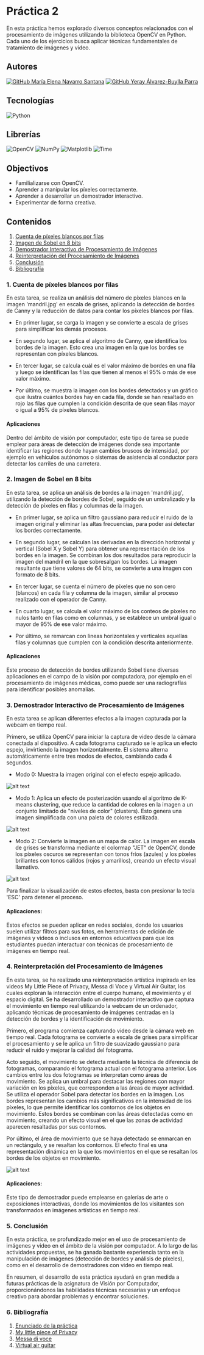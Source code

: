 # Práctica 2

En esta práctica hemos explorado diversos conceptos relacionados con el procesamiento de imágenes utilizando la biblioteca OpenCV en Python. Cada uno de los ejercicios busca aplicar técnicas fundamentales de tratamiento de imágenes y video.

## Autores
[![GitHub María Elena Navarro Santana](https://img.shields.io/badge/GitHub-Elena%20Navarro-red?style=flat&logo=github)](https://github.com/ElenaaNavarroo)
[![GitHub Yeray Álvarez-Buylla Parra](https://img.shields.io/badge/GitHub-Yeray%20Álvarez-blue?style=flat&logo=github)](https://github.com/yabpenserio)

## Tecnologías 
![Python](https://img.shields.io/badge/Python-3776AB?style=flat&logo=python&logoColor=white)

## Librerías
![OpenCV](https://img.shields.io/badge/OpenCV-5C3EE8?style=flat&logo=opencv&logoColor=white)
![NumPy](https://img.shields.io/badge/NumPy-013243?style=flat&logo=numpy&logoColor=white)
![Matplotlib](https://img.shields.io/badge/Matplotlib-005F9E?style=flat&logo=plotly&logoColor=white)
![Time](https://img.shields.io/badge/Time-FF8800?style=flat)

## Objectivos
- Familializarse con OpenCV.
- Aprender a manipular los píxeles correctamente.
- Aprender a desarrollar un demostrador interactivo.
- Experimentar de forma creativa.

## Contenidos
1. [Cuenta de píxeles blancos por filas](#1-cuenta-de-pixeles-blancos-por-filas)
2. [Imagen de Sobel en 8 bits](#2-imagen-de-sobel-en-8-bits)
3. [Demostrador Interactivo de Procesamiento de Imágenes](#3-demostrador-interactivo-de-procesamiento-de-imágenes)
4. [Reinterpretación del Procesamiento de Imágenes](#4-reinterpretación-del-procesamiento-de-imágenes)
5. [Conclusión](#5-conclusión)
6. [Bibliografía](#6-bibliografía)

### 1. Cuenta de píxeles blancos por filas

En esta tarea, se realiza un análisis del número de píxeles blancos en la imagen 'mandril.jpg' en escala de grises, aplicando la detección de bordes de Canny y la reducción de datos para contar los píxeles blancos por filas.

- En primer lugar, se carga la imagen y se convierte a escala de grises para simplificar los demás procesos.

- En segundo lugar, se aplica el algoritmo de Canny, que identifica los bordes de la imagen. Esto crea una imagen en la que los bordes se representan con píxeles blancos.

- En tercer lugar, se calcula cuál es el valor máximo de bordes en una fila y luego se identifican las filas que tienen al menos el 95% o más de ese valor máximo.

- Por último, se muestra la imagen con los bordes detectados y un gráfico que ilustra cuántos bordes hay en cada fila, donde se han resaltado en rojo las filas que cumplen la condición descrita de que sean filas mayor o igual a 95% de píxeles blancos.

#### Aplicaciones

Dentro del ámbito de visión por computador, este tipo de tarea se puede emplear para áreas de detección de imágenes donde sea importante identificar las regiones donde hayan cambios bruscos de intensidad, por ejemplo en vehículos autónomos o sistemas de asistencia al conductor para detectar los carriles de una carretera.

### 2. Imagen de Sobel en 8 bits

En esta tarea, se aplica un análisis de bordes a la imagen 'mandril.jpg', utilizando la detección de bordes de Sobel, seguido de un umbralizado y la detección de píxeles en filas y columnas de la imagen.

- En primer lugar, se aplica un filtro gaussiano para reducir el ruido de la imagen original y eliminar las altas frecuencias, para poder así detectar los bordes correctamente.

- En segundo lugar, se calculan las derivadas en la dirección horizontal y vertical (Sobel X y Sobel Y) para obtener una representación de los bordes en la imagen. Se combinan los dos resultados para reproducir la imagen del mandril en la que sobresalgan los bordes. La imagen resultante que tiene valores de 64 bits, se convierte a una imagen con formato de 8 bits.

- En tercer lugar, se cuenta el número de píxeles que no son cero (blancos) en cada fila y columna de la imagen, similar al proceso realizado con el operador de Canny.

- En cuarto lugar, se calcula el valor máximo de los conteos de píxeles no nulos tanto en filas como en columnas, y se establece un umbral igual o mayor de 95% de ese valor máximo.

- Por último, se remarcan con lineas horizontales y verticales aquellas filas y columnas que cumplen con la condición descrita anteriormente. 

#### Aplicaciones

Este proceso de detección de bordes utilizando Sobel tiene diversas aplicaciones en el campo de la visión por computadora, por ejemplo en el procesamiento de imágenes médicas, como puede ser una radiografías para identificar posibles anomalías.

### 3. Demostrador Interactivo de Procesamiento de Imágenes

En esta tarea se aplican diferentes efectos a la imagen capturada por la webcam en tiempo real.

Primero, se utiliza OpenCV para iniciar la captura de video desde la cámara conectada al dispositivo. A cada fotograma capturado se le aplica un efecto espejo, invirtiendo la imagen horizontalmente. El sistema alterna automáticamente entre tres modos de efectos, cambiando cada 4 segundos.

- Modo 0: Muestra la imagen original con el efecto espejo aplicado.

![alt text](<Captura de pantalla 2024-10-01 210631.png>)

- Modo 1: Aplica un efecto de posterización usando el algoritmo de K-means clustering, que reduce la cantidad de colores en la imagen a un conjunto limitado de "niveles de color" (clusters). Esto genera una imagen simplificada con una paleta de colores estilizada.

![alt text](<Captura de pantalla 2024-10-01 210623.png>)

- Modo 2: Convierte la imagen en un mapa de calor. La imagen en escala de grises se transforma mediante el colormap "JET" de OpenCV, donde los píxeles oscuros se representan con tonos fríos (azules) y los píxeles brillantes con tonos cálidos (rojos y amarillos), creando un efecto visual llamativo.

![alt text](<Captura de pantalla 2024-10-01 210618.png>)

Para finalizar la visualización de estos efectos, basta con presionar la tecla 'ESC' para detener el proceso.

#### Aplicaciones:

Estos efectos se pueden aplicar en redes sociales, donde los usuarios suelen utilizar filtros para sus fotos, en herramientas de edición de imágenes y videos o inclusos en entornos educativos para que los estudiantes puedan interactuar con técnicas de procesamiento de imágenes en tiempo real.

### 4. Reinterpretación del Procesamiento de Imágenes

En esta tarea, se ha realizado una reinterpretación artística inspirada en los videos My Little Piece of Privacy, Messa di Voce y Virtual Air Guitar, los cuales exploran la interacción entre el cuerpo humano, el movimiento y el espacio digital. Se ha desarrollado un demostrador interactivo que captura el movimiento en tiempo real utilizando la webcam de un ordenador, aplicando técnicas de procesamiento de imágenes centradas en la detección de bordes y la identificación de movimiento.

Primero, el programa comienza capturando video desde la cámara web en tiempo real. Cada fotograma se convierte a escala de grises para simplificar el procesamiento y se le aplica un filtro de suavizado gaussiano para reducir el ruido y mejorar la calidad del fotograma.

Acto seguido, el movimiento se detecta mediante la técnica de diferencia de fotogramas, comparando el fotograma actual con el fotograma anterior. Los cambios entre los dos fotogramas se interpretan como áreas de movimiento. Se aplica un umbral para destacar las regiones con mayor variación en los píxeles, que corresponden a las áreas de mayor actividad. Se utiliza el operador Sobel para detectar los bordes en la imagen. Los bordes representan los cambios más significativos en la intensidad de los píxeles, lo que permite identificar los contornos de los objetos en movimiento. Estos bordes se combinan con las áreas detectadas como en movimiento, creando un efecto visual en el que las zonas de actividad aparecen resaltadas por sus contornos.

Por último, el área de movimiento que se haya detectado se enmarcan en un rectángulo, y se resaltan los contornos. El efecto final es una representación dinámica en la que los movimientos en el que se resaltan los bordes de los objetos en movimiento.

![alt text](<Captura de pantalla 2024-10-01 210815.png>)

#### Aplicaciones:

Este tipo de demostrador puede emplearse en galerías de arte o exposiciones interactivas, donde los movimientos de los visitantes son transformados en imágenes artísticas en tiempo real.

### 5. Conclusión

En esta práctica, se profundizado mejor en el uso de procesamiento de imágenes y video en el ámbito de la visión por computador. A lo largo de las actividades propuestas, se ha ganado bastante experiencia tanto en la manipulación de imágenes (detección de bordes y análisis de píxeles), como en el desarrollo de demostradores con video en tiempo real.

En resumen, el desarrollo de esta práctica ayudará en gran medida a futuras prácticas de la asignatura de Visión por Computador, proporcionándonos las habilidades técnicas necesarias y un enfoque creativo para abordar problemas y encontrar soluciones.

###  6. Bibliografía
1. [Enunciado de la práctica](https://github.com/otsedom/otsedom.github.io/tree/main/VC/P2)
2. [My little piece of Privacy](https://www.niklasroy.com/project/88/my-little-piece-of-privacy)
3. [Messa di voce](https://www.youtube.com/watch?v=GfoqiyB1ndE)
4. [Virtual air guitar](https://www.youtube.com/watch?v=FIAmyoEpV5c)

